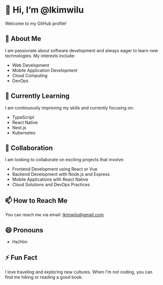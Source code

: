 # 👋 Hi, I’m @lkimwilu

Welcome to my GitHub profile!

## 👀 About Me

I am passionate about software development and always eager to learn new technologies. My interests include:

- Web Development
- Mobile Application Development
- Cloud Computing
- DevOps

## 🌱 Currently Learning

I am continuously improving my skills and currently focusing on:

- TypeScript
- React Native
- Next.js
- Kubernetes

## 💞️ Collaboration

I am looking to collaborate on exciting projects that involve:

- Frontend Development using React or Vue
- Backend Development with Node.js and Express
- Mobile Applications with React Native
- Cloud Solutions and DevOps Practices

## 📫 How to Reach Me

You can reach me via email: [lkimwilu@gmail.com](mailto:lkimwilu@gmail.com)

## 😄 Pronouns

- He/Him

## ⚡ Fun Fact

I love traveling and exploring new cultures. When I'm not coding, you can find me hiking or reading a good book.

<!---
lkimwilu/lkimwilu is a ✨ special ✨ repository because its `README.md` (this file) appears on your GitHub profile.
You can click the Preview link to take a look at your changes.
--->
